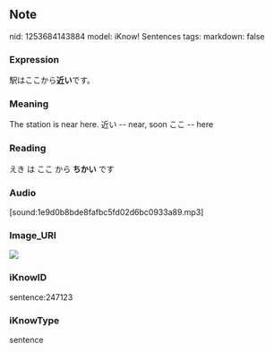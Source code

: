 ## Note
nid: 1253684143884
model: iKnow! Sentences
tags: 
markdown: false

### Expression
駅はここから<b>近い</b>です。

### Meaning
The station is near here.
近い -- near, soon
ここ -- here

### Reading
えき は ここ から <b>ちかい</b> です

### Audio
[sound:1e9d0b8bde8fafbc5fd02d6bc0933a89.mp3]

### Image_URI
<img src="8cf94e0f8767319d9ffb28e2cf1cfe23.jpg">

### iKnowID
sentence:247123

### iKnowType
sentence
